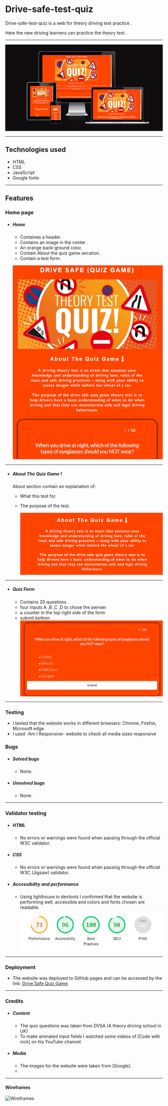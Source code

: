# Drive-safe-test-quiz
Drive-safe-test-quiz is a web for theory driving test practice .

Here the new driving learners can practice the theory test .



---

![site on different devices](/assets/images/media.png)

---

## Technologies used

- HTML
- CSS
- JavaScript 
- Google fonts

---



## Features

### Home page

- ##### Home

  - Containes a header.
  - Contains an image in the center .
  - An orange back-ground color.
  - Contain About the quiz game secation.
  - Contain a test form.
  

  ![home page](assets/images/homepag.png)
  
---

- ##### About The Quiz Game !
  About section contain an explanation of:
    - What this test for.
    - The purpose of the test.

      ![About section](assets/images/about.png)

---

- #####  Quiz Form
  - Contains 20 questions .
  - four inputs A ,B ,C ,D to chose the awnser 
  - a counter in the top right side of the form 
  - submit bottom 
    ![Quiz form section](assets/images/quiz-form.png)



---




### Testing

- I tested that the website works in different browsers: Chrome, Firefox, Microsoft edge.
- I used -Am I Responsive- website to check all media sizes responsive 


### Bugs

- ##### Solved bugs
  - None.
- ##### Unsolved bugs
  - None.

---

### Validator testing

- ##### HTML
  - No errors or warnings were found when passing through the official W3C validator.
- ##### CSS
  - No errors or warnings were found when passing through the official W3C (Jigsaw) validator.
- ##### Accessibility and performance
  - Using lighthouse in devtools I confirmed that the website is performing well, accessible and colors and fonts chosen are readable.
    ![Performance score](assets/images/performance.png)

---

### Deployment

- The website was deployed to GitHub pages and can be accessed by the link: [Drive Safe Quiz Game](https://naifzaghmout.github.io/Drive-safe-quiz-game/).

---

### Credits

- ##### Content
  - The quiz questions was taken from DVSA (A theory driving school in UK)
  - To make animated input fields I watched some videos of [Code with nick] on his YouTube channel.
- ##### Media
  - The images for the website were taken from [Google].
  - 

---

#### Wireframes

![Wireframes](assets/images/wireframes.png)